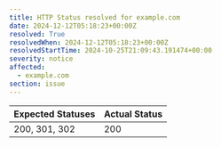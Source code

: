 ```yaml
---
title: HTTP Status resolved for example.com
date: 2024-12-12T05:18:23+00:00Z
resolved: True
resolvedWhen: 2024-12-12T05:18:23+00:00Z
resolvedStartTime: 2024-10-25T21:09:43.191474+00:00
severity: notice
affected:
  - example.com
section: issue
---
```


| Expected Statuses | Actual Status  |
|-------------------|----------------|
| 200, 301, 302 | 200 |
